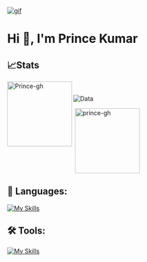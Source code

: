 [![gif](gif2.gif)](https://github.com/Prince-GH/Prince-GH/blob/main/index.html)
# Hi 👋, I'm Prince Kumar

## 📈Stats
<p><img align="left" height= 150px src="https://github-readme-stats.vercel.app/api/top-langs?username=prince-gh&show_icons=true&theme=dark&locale=en&layout=compact" alt="Prince-gh" /></p><br>

![Data](https://github-readme-streak-stats.herokuapp.com/?user=prince-gh&theme=highcontrast&hide_border=false)<br>

<p>&nbsp;<img align="center" height=150px src="https://github-readme-stats.vercel.app/api?username=prince-gh&show_icons=true&theme=dark&locale=en" alt="prince-gh" /></p>

## 🧭 Languages:
[![My Skills](https://skillicons.dev/icons?i=c,cpp,js,html,css)](https://skillicons.dev)

## 🛠 Tools:
[![My Skills](https://skillicons.dev/icons?i=linux,git,vscode,github)](https://skillicons.dev)
